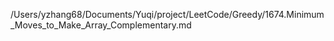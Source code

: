 /Users/yzhang68/Documents/Yuqi/project/LeetCode/Greedy/1674.Minimum_Moves_to_Make_Array_Complementary.md